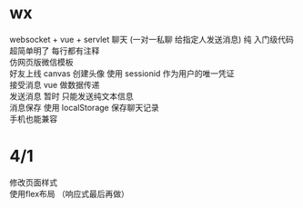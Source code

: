 # wx
websocket + vue + servlet 聊天 (一对一私聊 给指定人发送消息)
    纯 入门级代码  超简单明了  每行都有注释  
    仿网页版微信模板  
      好友上线   canvas 创建头像  使用 sessionid 作为用户的唯一凭证  
      接受消息   vue 做数据传递  
      发送消息   暂时 只能发送纯文本信息   
      消息保存   使用 localStorage 保存聊天记录  
      手机也能兼容   
# 4/1
  修改页面样式   
  使用flex布局  （响应式最后再做）  
    
  
   
